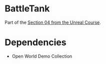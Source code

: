 # BattleTank
Part of the [Section 04 from the Unreal Course](https://www.udemy.com/unrealcourse).

# Dependencies
* Open World Demo Collection